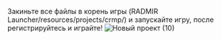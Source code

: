 Закиньте все файлы в корень игры (RADMIR Launcher/resources/projects/crmp/) и запускайте игру, после регистрируйтесь и играйте!
![Новый проект (10)](https://user-images.githubusercontent.com/75806155/219133712-274556aa-6678-4076-bbe4-b1f0d99b3f2d.png)
